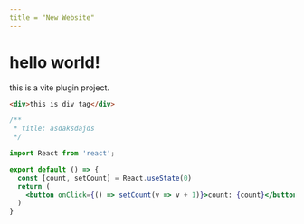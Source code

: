 ```yaml
---
title = "New Website"
---
```


# hello world!

this is a vite plugin project.

```html
<div>this is div tag</div>
```

```jsx
/**
 * title: asdaksdajds
 */

import React from 'react';

export default () => {
  const [count, setCount] = React.useState(0)
  return (
    <button onClick={() => setCount(v => v + 1)}>count: {count}</button>
  )
}
```